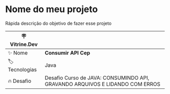 # Nome do meu projeto

Rápida descrição do objetivo de fazer esse projeto

| :placard: Vitrine.Dev |     |
| -------------  | --- |
| :sparkles: Nome        | **Consumir API Cep**
| :label: Tecnologias | Java
| :fire: Desafio     | Desafio Curso de JAVA: CONSUMINDO API, GRAVANDO ARQUIVOS E LIDANDO COM ERROS



